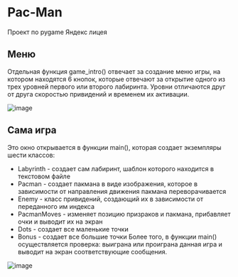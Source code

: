 # Pac-Man
Проект по pygame Яндекс лицея
## Меню
Отдельная функция game_intro() отвечает за создание меню игры, на котором находятся 6 кнопок, которые отвечают за открытие одного из трех уровней первого или второго лабиринта. Уровни отличаются друг от друга скоростью привидений и временем их активации.

![image](https://user-images.githubusercontent.com/93049255/150692857-0ef08d9b-5464-44d2-8935-fe37170a1b8c.png)

## Сама игра
Это окно открывается в функции main(), которая создает экземпляры шести классов:
- Labyrinth - создает сам лабиринт, шаблон которого находится в текстовом файле
- Pacman - создает пакмана в виде изображения, которое в зависимости от направления движения пакмана переворачивается
- Enemy - класс привидений, создающий их в зависимости от переданного им индекса
- PacmanMoves - изменяет позицию призраков и пакмана, прибавляет очки и выводит их на экран
- Dots - создает все маленькие точки
- Bonus - создает все большие точки
Более того, в функции main() осуществляется проверка: выиграна или проиграна данная игра и выводит на экран соответствующие сообщения.

![image](https://user-images.githubusercontent.com/93049255/150693697-8a547fdf-2a10-42b3-8401-c9f46cff3bdf.png)
